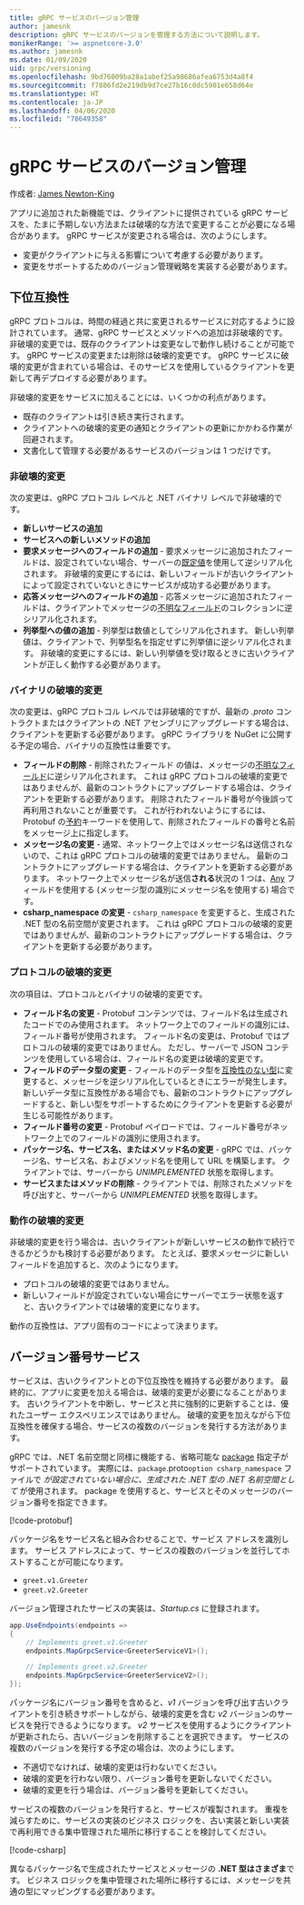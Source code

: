 ```yaml
---
title: gRPC サービスのバージョン管理
author: jamesnk
description: gRPC サービスのバージョンを管理する方法について説明します。
monikerRange: '>= aspnetcore-3.0'
ms.author: jamesnk
ms.date: 01/09/2020
uid: grpc/versioning
ms.openlocfilehash: 9bd76009ba28a1abef25a98686afea6753d4a8f4
ms.sourcegitcommit: f7886fd2e219db9d7ce27b16c0dc5901e658d64e
ms.translationtype: HT
ms.contentlocale: ja-JP
ms.lasthandoff: 04/06/2020
ms.locfileid: "78649358"
---
```

# <a name="versioning-grpc-services"></a>gRPC サービスのバージョン管理

作成者: [James Newton-King](https://twitter.com/jamesnk)

アプリに追加された新機能では、クライアントに提供されている gRPC サービスを、たまに予期しない方法または破壊的な方法で変更することが必要になる場合があります。 gRPC サービスが変更される場合は、次のようにします。

* 変更がクライアントに与える影響について考慮する必要があります。
* 変更をサポートするためのバージョン管理戦略を実装する必要があります。

## <a name="backwards-compatibility"></a>下位互換性

gRPC プロトコルは、時間の経過と共に変更されるサービスに対応するように設計されています。 通常、gRPC サービスとメソッドへの追加は非破壊的です。 非破壊的変更では、既存のクライアントは変更なしで動作し続けることが可能です。 gRPC サービスの変更または削除は破壊的変更です。 gRPC サービスに破壊的変更が含まれている場合は、そのサービスを使用しているクライアントを更新して再デプロイする必要があります。

非破壊的変更をサービスに加えることには、いくつかの利点があります。

* 既存のクライアントは引き続き実行されます。
* クライアントへの破壊的変更の通知とクライアントの更新にかかわる作業が回避されます。
* 文書化して管理する必要があるサービスのバージョンは 1 つだけです。

### <a name="non-breaking-changes"></a>非破壊的変更

次の変更は、gRPC プロトコル レベルと .NET バイナリ レベルで非破壊的です。

* **新しいサービスの追加**
* **サービスへの新しいメソッドの追加**
* **要求メッセージへのフィールドの追加** - 要求メッセージに追加されたフィールドは、設定されていない場合、サーバーの[既定値](https://developers.google.com/protocol-buffers/docs/proto3#default)を使用して逆シリアル化されます。 非破壊的変更にするには、新しいフィールドが古いクライアントによって設定されていないときにサービスが成功する必要があります。
* **応答メッセージへのフィールドの追加** - 応答メッセージに追加されたフィールドは、クライアントでメッセージの[不明なフィールド](https://developers.google.com/protocol-buffers/docs/proto3#unknowns)のコレクションに逆シリアル化されます。
* **列挙型への値の追加** - 列挙型は数値としてシリアル化されます。 新しい列挙値は、クライアントで、列挙型名を指定せずに列挙値に逆シリアル化されます。 非破壊的変更にするには、新しい列挙値を受け取るときに古いクライアントが正しく動作する必要があります。

### <a name="binary-breaking-changes"></a>バイナリの破壊的変更

次の変更は、gRPC プロトコル レベルでは非破壊的ですが、最新の *.proto* コントラクトまたはクライアントの .NET アセンブリにアップグレードする場合は、クライアントを更新する必要があります。 gRPC ライブラリを NuGet に公開する予定の場合、バイナリの互換性は重要です。

* **フィールドの削除** - 削除されたフィールド の値は、メッセージの[不明なフィールド](https://developers.google.com/protocol-buffers/docs/proto3#unknowns)に逆シリアル化されます。 これは gRPC プロトコルの破壊的変更ではありませんが、最新のコントラクトにアップグレードする場合は、クライアントを更新する必要があります。 削除されたフィールド番号が今後誤って再利用されないことが重要です。 これが行われないようにするには、Protobuf の[予約](https://developers.google.com/protocol-buffers/docs/proto3#reserved)キーワードを使用して、削除されたフィールドの番号と名前をメッセージ上に指定します。
* **メッセージ名の変更** - 通常、ネットワーク上ではメッセージ名は送信されないので、これは gRPC プロトコルの破壊的変更ではありません。 最新のコントラクトにアップグレードする場合は、クライアントを更新する必要があります。 ネットワーク上でメッセージ名が送信**される**状況の 1 つは、[Any](https://developers.google.com/protocol-buffers/docs/proto3#any) フィールドを使用する (メッセージ型の識別にメッセージ名を使用する) 場合です。
* **csharp_namespace の変更** - `csharp_namespace` を変更すると、生成された .NET 型の名前空間が変更されます。 これは gRPC プロトコルの破壊的変更ではありませんが、最新のコントラクトにアップグレードする場合は、クライアントを更新する必要があります。

### <a name="protocol-breaking-changes"></a>プロトコルの破壊的変更

次の項目は、プロトコルとバイナリの破壊的変更です。

* **フィールド名の変更** - Protobuf コンテンツでは、フィールド名は生成されたコードでのみ使用されます。 ネットワーク上でのフィールドの識別には、フィールド番号が使用されます。 フィールド名の変更は、Protobuf ではプロトコルの破壊的変更ではありません。 ただし、サーバーで JSON コンテンツを使用している場合は、フィールド名の変更は破壊的変更です。
* **フィールドのデータ型の変更** - フィールドのデータ型を[互換性のない型](https://developers.google.com/protocol-buffers/docs/proto3#updating)に変更すると、メッセージを逆シリアル化しているときにエラーが発生します。 新しいデータ型に互換性がある場合でも、最新のコントラクトにアップグレードすると、新しい型をサポートするためにクライアントを更新する必要が生じる可能性があります。
* **フィールド番号の変更** - Protobuf ペイロードでは、フィールド番号がネットワーク上でのフィールドの識別に使用されます。
* **パッケージ名、サービス名、またはメソッド名の変更** - gRPC では、パッケージ名、サービス名、およびメソッド名を使用して URL を構築します。 クライアントでは、サーバーから *UNIMPLEMENTED* 状態を取得します。
* **サービスまたはメソッドの削除** - クライアントでは、削除されたメソッドを呼び出すと、サーバーから *UNIMPLEMENTED* 状態を取得します。

### <a name="behavior-breaking-changes"></a>動作の破壊的変更

非破壊的変更を行う場合は、古いクライアントが新しいサービスの動作で続行できるかどうかも検討する必要があります。 たとえば、要求メッセージに新しいフィールドを追加すると、次のようになります。

* プロトコルの破壊的変更ではありません。
* 新しいフィールドが設定されていない場合にサーバーでエラー状態を返すと、古いクライアントでは破壊的変更になります。

動作の互換性は、アプリ固有のコードによって決まります。

## <a name="version-number-services"></a>バージョン番号サービス

サービスは、古いクライアントとの下位互換性を維持する必要があります。 最終的に、アプリに変更を加える場合は、破壊的変更が必要になることがあります。 古いクライアントを中断し、サービスと共に強制的に更新することは、優れたユーザー エクスペリエンスではありません。 破壊的変更を加えながら下位互換性を確保する場合、サービスの複数のバージョンを発行する方法があります。

gRPC では、.NET 名前空間と同様に機能する、省略可能な [package](https://developers.google.com/protocol-buffers/docs/proto3#packages) 指定子がサポートされています。 実際には、`package`.proto`option csharp_namespace` ファイルで *が設定されていない場合に、生成された .NET 型の .NET 名前空間として* が使用されます。 package を使用すると、サービスとそのメッセージのバージョン番号を指定できます。

[!code-protobuf[](versioning/sample/greet.v1.proto?highlight=3)]

パッケージ名をサービス名と組み合わせることで、サービス アドレスを識別します。 サービス アドレスによって、サービスの複数のバージョンを並行してホストすることが可能になります。

* `greet.v1.Greeter`
* `greet.v2.Greeter`

バージョン管理されたサービスの実装は、*Startup.cs* に登録されます。

```csharp
app.UseEndpoints(endpoints =>
{
    // Implements greet.v1.Greeter
    endpoints.MapGrpcService<GreeterServiceV1>();

    // Implements greet.v2.Greeter
    endpoints.MapGrpcService<GreeterServiceV2>();
});
```

パッケージ名にバージョン番号を含めると、*v1* バージョンを呼び出す古いクライアントを引き続きサポートしながら、破壊的変更を含む *v2* バージョンのサービスを発行できるようになります。 *v2* サービスを使用するようにクライアントが更新されたら、古いバージョンを削除することを選択できます。 サービスの複数のバージョンを発行する予定の場合は、次のようにします。

* 不適切でなければ、破壊的変更は行わないでください。
* 破壊的変更を行わない限り、バージョン番号を更新しないでください。
* 破壊的変更を行う場合は、バージョン番号を更新してください。

サービスの複数のバージョンを発行すると、サービスが複製されます。 重複を減らすために、サービスの実装のビジネス ロジックを、古い実装と新しい実装で再利用できる集中管理された場所に移行することを検討してください。

[!code-csharp[](versioning/sample/GreeterServiceV1.cs?highlight=10,19)]

異なるパッケージ名で生成されたサービスとメッセージの **.NET 型はさまざま**です。 ビジネス ロジックを集中管理された場所に移行するには、メッセージを共通の型にマッピングする必要があります。
